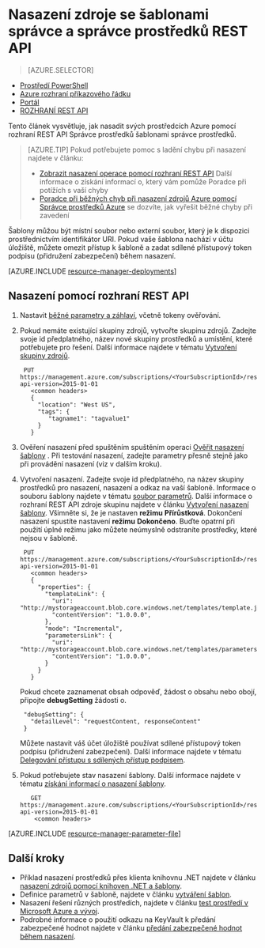 <properties
   pageTitle="Nasazení zdroje s šablona a rozhraní REST API | Microsoft Azure"
   description="Nasazení zdroje Azure pomocí Správce prostředků Azure a rozhraní REST API Správce prostředků. Zdroje jsou definované v šabloně správce prostředků."
   services="azure-resource-manager"
   documentationCenter="na"
   authors="tfitzmac"
   manager="timlt"
   editor="tysonn"/>

<tags
   ms.service="azure-resource-manager"
   ms.devlang="na"
   ms.topic="article"
   ms.tgt_pltfrm="na"
   ms.workload="na"
   ms.date="07/11/2016"
   ms.author="tomfitz"/>

# <a name="deploy-resources-with-resource-manager-templates-and-resource-manager-rest-api"></a>Nasazení zdroje se šablonami správce a správce prostředků REST API

> [AZURE.SELECTOR]
- [Prostředí PowerShell](resource-group-template-deploy.md)
- [Azure rozhraní příkazového řádku](resource-group-template-deploy-cli.md)
- [Portál](resource-group-template-deploy-portal.md)
- [ROZHRANÍ REST API](resource-group-template-deploy-rest.md)

Tento článek vysvětluje, jak nasadit svých prostředcích Azure pomocí rozhraní REST API Správce prostředků šablonami správce prostředků.  

> [AZURE.TIP] Pokud potřebujete pomoc s ladění chybu při nasazení najdete v článku:
>
> - [Zobrazit nasazení operace pomocí rozhraní REST API](resource-manager-troubleshoot-deployments-rest.md) Další informace o získání informací o, který vám pomůže Poradce při potížích s vaší chyby
> - [Poradce při běžných chyb při nasazení zdrojů Azure pomocí Správce prostředků Azure](resource-manager-common-deployment-errors.md) se dozvíte, jak vyřešit běžné chyby při zavedení

Šablony můžou být místní soubor nebo externí soubor, který je k dispozici prostřednictvím identifikátor URI. Pokud vaše šablona nachází v účtu úložiště, můžete omezit přístup k šabloně a zadat sdílené přístupový token podpisu (přidružení zabezpečení) během nasazení.

[AZURE.INCLUDE [resource-manager-deployments](../includes/resource-manager-deployments.md)]

## <a name="deploy-with-the-rest-api"></a>Nasazení pomocí rozhraní REST API
1. Nastavit [běžné parametry a záhlaví](https://msdn.microsoft.com/library/azure/8d088ecc-26eb-42e9-8acc-fe929ed33563#bk_common), včetně tokeny ověřování.
2. Pokud nemáte existující skupiny zdrojů, vytvořte skupinu zdrojů. Zadejte svoje id předplatného, název nové skupiny prostředků a umístění, které potřebujete pro řešení. Další informace najdete v tématu [Vytvoření skupiny zdrojů](https://msdn.microsoft.com/library/azure/dn790525.aspx).

        PUT https://management.azure.com/subscriptions/<YourSubscriptionId>/resourcegroups/<YourResourceGroupName>?api-version=2015-01-01
          <common headers>
          {
            "location": "West US",
            "tags": {
               "tagname1": "tagvalue1"
            }
          }
   
3. Ověření nasazení před spuštěním spuštěním operaci [Ověřit nasazení šablony](https://msdn.microsoft.com/library/azure/dn790547.aspx) . Při testování nasazení, zadejte parametry přesně stejně jako při provádění nasazení (viz v dalším kroku).

3. Vytvoření nasazení. Zadejte svoje id předplatného, na název skupiny prostředků pro nasazení, nasazení a odkaz na vaší šabloně. Informace o souboru šablony najdete v tématu [soubor parametrů](#parameter-file). Další informace o rozhraní REST API zdroje skupinu najdete v článku [Vytvoření nasazení šablony](https://msdn.microsoft.com/library/azure/dn790564.aspx). Všimněte si, že je nastaven **režimu** **Přírůstková**. Dokončení nasazení spustíte nastavení **režimu** **Dokončeno**. Buďte opatrní při použití úplné režimu jako můžete neúmyslně odstraníte prostředky, které nejsou v šabloně.
    
        PUT https://management.azure.com/subscriptions/<YourSubscriptionId>/resourcegroups/<YourResourceGroupName>/providers/Microsoft.Resources/deployments/<YourDeploymentName>?api-version=2015-01-01
          <common headers>
          {
            "properties": {
              "templateLink": {
                "uri": "http://mystorageaccount.blob.core.windows.net/templates/template.json",
                "contentVersion": "1.0.0.0",
              },
              "mode": "Incremental",
              "parametersLink": {
                "uri": "http://mystorageaccount.blob.core.windows.net/templates/parameters.json",
                "contentVersion": "1.0.0.0",
              }
            }
          }
   
      Pokud chcete zaznamenat obsah odpověď, žádost o obsahu nebo obojí, připojte **debugSetting** žádosti o.

        "debugSetting": {
          "detailLevel": "requestContent, responseContent"
        }

      Můžete nastavit váš účet úložiště používat sdílené přístupový token podpisu (přidružení zabezpečení). Další informace najdete v tématu [Delegování přístupu s sdílených přístup podpisem](https://msdn.microsoft.com/library/ee395415.aspx).

4. Pokud potřebujete stav nasazení šablony. Další informace najdete v tématu [získání informací o nasazení šablony](https://msdn.microsoft.com/library/azure/dn790565.aspx).

          GET https://management.azure.com/subscriptions/<YourSubscriptionId>/resourcegroups/<YourResourceGroupName>/providers/Microsoft.Resources/deployments/<YourDeploymentName>?api-version=2015-01-01
           <common headers>

[AZURE.INCLUDE [resource-manager-parameter-file](../includes/resource-manager-parameter-file.md)]

## <a name="next-steps"></a>Další kroky
- Příklad nasazení prostředků přes klienta knihovnu .NET najdete v článku [nasazení zdrojů pomocí knihoven .NET a šablony](virtual-machines/virtual-machines-windows-csharp-template.md).
- Definice parametrů v šabloně, najdete v článku [vytváření šablon](resource-group-authoring-templates.md#parameters).
- Nasazení řešení různých prostředích, najdete v článku [test prostředí v Microsoft Azure a vývoj](solution-dev-test-environments.md).
- Podrobné informace o použití odkazu na KeyVault k předání zabezpečené hodnot najdete v článku [předání zabezpečené hodnot během nasazení](resource-manager-keyvault-parameter.md).
